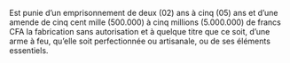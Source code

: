 Est punie d’un emprisonnement de deux (02) ans à cinq (05) ans et d’une amende de cinq cent mille (500.000) à cinq millions (5.000.000) de francs CFA la fabrication sans autorisation et à quelque titre que ce soit, d’une arme à feu, qu’elle soit perfectionnée ou artisanale, ou de ses éléments essentiels.